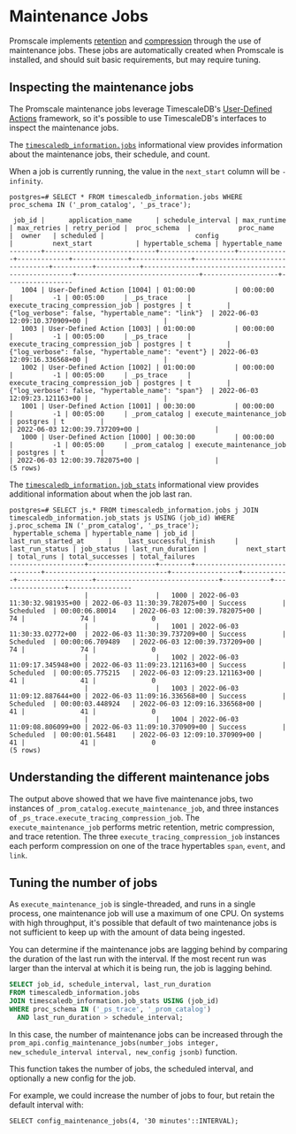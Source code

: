 # Maintenance Jobs

Promscale implements [retention][retention] and [compression][compression]
through the use of maintenance jobs. These jobs are automatically created when
Promscale is installed, and should suit basic requirements, but may require
tuning.

## Inspecting the maintenance jobs

The Promscale maintenance jobs leverage TimescaleDB's
[User-Defined Actions][user-defined-actions] framework, so it's possible to use
TimescaleDB's interfaces to inspect the maintenance jobs.

The [`timescaledb_information.jobs`][timescaledb_information.jobs]
informational view provides information about the maintenance jobs, their
schedule, and count.

When a job is currently running, the value in the `next_start` column will be
`-infinity`.

```
postgres=# SELECT * FROM timescaledb_information.jobs WHERE proc_schema IN ('_prom_catalog', '_ps_trace');

 job_id |      application_name      | schedule_interval | max_runtime | max_retries | retry_period |  proc_schema  |            proc_name            |  owner   | scheduled |                       config                       |          next_start           | hypertable_schema | hypertable_name
--------+----------------------------+-------------------+-------------+-------------+--------------+---------------+---------------------------------+----------+-----------+----------------------------------------------------+-------------------------------+-------------------+-----------------
   1004 | User-Defined Action [1004] | 01:00:00          | 00:00:00    |          -1 | 00:05:00     | _ps_trace     | execute_tracing_compression_job | postgres | t         | {"log_verbose": false, "hypertable_name": "link"}  | 2022-06-03 12:09:10.370909+00 |                   |
   1003 | User-Defined Action [1003] | 01:00:00          | 00:00:00    |          -1 | 00:05:00     | _ps_trace     | execute_tracing_compression_job | postgres | t         | {"log_verbose": false, "hypertable_name": "event"} | 2022-06-03 12:09:16.336568+00 |                   |
   1002 | User-Defined Action [1002] | 01:00:00          | 00:00:00    |          -1 | 00:05:00     | _ps_trace     | execute_tracing_compression_job | postgres | t         | {"log_verbose": false, "hypertable_name": "span"}  | 2022-06-03 12:09:23.121163+00 |                   |
   1001 | User-Defined Action [1001] | 00:30:00          | 00:00:00    |          -1 | 00:05:00     | _prom_catalog | execute_maintenance_job         | postgres | t         |                                                    | 2022-06-03 12:00:39.737209+00 |                   |
   1000 | User-Defined Action [1000] | 00:30:00          | 00:00:00    |          -1 | 00:05:00     | _prom_catalog | execute_maintenance_job         | postgres | t         |                                                    | 2022-06-03 12:00:39.782075+00 |                   |
(5 rows)
```

The [`timescaledb_information.job_stats`][timescaledb_information.job_stats]
informational view provides additional information about when the job last ran. 

```
postgres=# SELECT js.* FROM timescaledb_information.jobs j JOIN timescaledb_information.job_stats js USING (job_id) WHERE j.proc_schema IN ('_prom_catalog', '_ps_trace');
 hypertable_schema | hypertable_name | job_id |      last_run_started_at      |    last_successful_finish     | last_run_status | job_status | last_run_duration |          next_start           | total_runs | total_successes | total_failures
-------------------+-----------------+--------+-------------------------------+-------------------------------+-----------------+------------+-------------------+-------------------------------+------------+-----------------+----------------
                   |                 |   1000 | 2022-06-03 11:30:32.981935+00 | 2022-06-03 11:30:39.782075+00 | Success         | Scheduled  | 00:00:06.80014    | 2022-06-03 12:00:39.782075+00 |         74 |              74 |              0
                   |                 |   1001 | 2022-06-03 11:30:33.02772+00  | 2022-06-03 11:30:39.737209+00 | Success         | Scheduled  | 00:00:06.709489   | 2022-06-03 12:00:39.737209+00 |         74 |              74 |              0
                   |                 |   1002 | 2022-06-03 11:09:17.345948+00 | 2022-06-03 11:09:23.121163+00 | Success         | Scheduled  | 00:00:05.775215   | 2022-06-03 12:09:23.121163+00 |         41 |              41 |              0
                   |                 |   1003 | 2022-06-03 11:09:12.887644+00 | 2022-06-03 11:09:16.336568+00 | Success         | Scheduled  | 00:00:03.448924   | 2022-06-03 12:09:16.336568+00 |         41 |              41 |              0
                   |                 |   1004 | 2022-06-03 11:09:08.806099+00 | 2022-06-03 11:09:10.370909+00 | Success         | Scheduled  | 00:00:01.56481    | 2022-06-03 12:09:10.370909+00 |         41 |              41 |              0
(5 rows)
```

## Understanding the different maintenance jobs

The output above showed that we have five maintenance jobs, two instances of
`_prom_catalog.execute_maintenance_job`, and three instances of
`_ps_trace.execute_tracing_compression_job`. The `execute_maintenance_job`
performs metric retention, metric compression, and trace retention. The three
`execute_tracing_compression_job` instances each perform compression on one of
the trace hypertables `span`, `event`, and `link`.

## Tuning the number of jobs

As `execute_maintenance_job` is single-threaded, and runs in a single process,
one maintenance job will use a maximum of one CPU. On systems with high
throughput, it's possible that default of two maintenance jobs is not
sufficient to keep up with the amount of data being ingested.

You can determine if the maintenance jobs are lagging behind by comparing the
duration of the last run with the interval. If the most recent run was larger
than the interval at which it is being run, the job is lagging behind.

```sql
SELECT job_id, schedule_interval, last_run_duration
FROM timescaledb_information.jobs
JOIN timescaledb_information.job_stats USING (job_id)
WHERE proc_schema IN ('_ps_trace', '_prom_catalog')
  AND last_run_duration > schedule_interval;
```

In this case, the number of maintenance jobs can be increased through the
`prom_api.config_maintenance_jobs(number_jobs integer, new_schedule_interval interval, new_config jsonb)`
function.

This function takes the number of jobs, the scheduled interval, and optionally
a new config for the job.

For example, we could increase the number of jobs to four, but retain the
default interval with:

```
SELECT config_maintenance_jobs(4, '30 minutes'::INTERVAL);
```


[compression]: /manage-data/compression/
[retention]: /manage-data/retention/
[user-defined-actions]: TODO
[timescaledb_information.jobs]: /api/:currentVersion:/informational-views/jobs/
[timescaledb_information.job_stats]: /api/:currentVersion:/informational-views/job_stats/